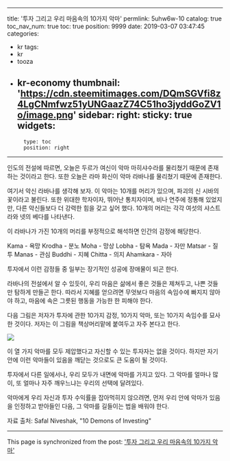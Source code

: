 
---
title: '투자 그리고 우리 마음속의 10가지 악마'
permlink: 5uhw6w-10
catalog: true
toc_nav_num: true
toc: true
position: 9999
date: 2019-03-07 03:47:45
categories:
- kr
tags:
- kr
- tooza
- kr-economy
thumbnail: 'https://cdn.steemitimages.com/DQmSGVfi8z4LgCNmfwz51yUNGaazZ74C51ho3jyddGoZV1o/image.png'
sidebar:
    right:
        sticky: true
widgets:
    -
        type: toc
        position: right
---


인도의 전설에 따르면, 오늘은 두르가 여신이 악마 마히샤수라를 물리쳤기 때문에 존재하는 것이라고 한다. 또한 오늘은 라마 화신이 악마 라바나를 물리쳤기 때문에 존재한다. 

여기서 악신 라바나를 생각해 보자. 이 악마는 10개를 머리가 있으며, 파괴의 신 시바의 꽃이라고 불린다. 또한 위대한 학자이자, 뛰어난 통치자이며, 비나 연주에 정통해 있었지만, 다른 악신들보다 더 강력한 힘을 갖고 싶어 했다. 10개의 머리는 각각 여섯의 샤스트라와 넷의 베다를 나타낸다. 

이 라바나가 가진 10개의 머리를 부정적으로 해석하면 인간의 감정에 해당한다. 

Kama - 욕망
Krodha - 분노
Moha - 망상
Lobha - 탐욕
Mada - 자만
Matsar - 질투
Manas - 관심
Buddhi - 지혜
Chitta - 의지
Ahamkara - 자아 

투자에서 이런 감정들 중 일부는 장기적인 성공에 장애물이 되곤 한다.

라바나의 전설에서 알 수 있듯이, 우리 마음은 삶에서 좋은 것들은 제쳐두고, 나쁜 것들만 탐하게 만들곤 한다. 따라서 지혜를 얻으려면 무엇보다 마음의 속임수에 빠지지 않아야 하고, 마음에 속은 그릇된 행동을 가능한 한 피해야 한다. 

다음 그림은 저자가 투자에 관한 10가지 감정, 10가지 악마, 또는 10가지 속임수를 묘사한 것이다. 저자는 이 그림을 책상머리맡에 붙여두고 자주 본다고 한다. 

![](https://cdn.steemitimages.com/DQmSGVfi8z4LgCNmfwz51yUNGaazZ74C51ho3jyddGoZV1o/image.png)

이 열 가지 악마를 모두 제압했다고 자신할 수 있는 투자자는 없을 것이다. 하지만 자기 안에 이런 악마들이 있음을 깨닫는 것으로도 큰 도움이 될 것이다. 

투자에서 다른 일에서나, 우리 모두가 내면에 악마를 가지고 있다. 그 악마를 얼마나 많이, 또 얼마나 자주 깨우느냐는 우리의 선택에 달려있다.

악마에게 우리 자신과 투자 수익률을 잡아먹히지 않으려면, 먼저 우리 안에 악마가 있음을 인정하고 받아들인 다음, 그 악마를 길들이는 법을 배워야 한다. 

자료 출처: Safal Niveshak, "10 Demons of Investing"

- - -

This page is synchronized from the post: ['투자 그리고 우리 마음속의 10가지 악마'](https://steemit.com/@pius.pius/5uhw6w-10)
